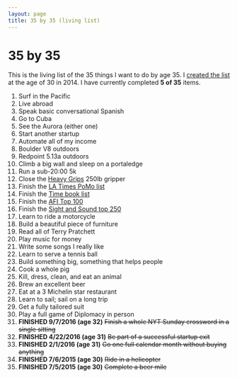 ```yaml
---
layout: page
title: 35 by 35 (living list)
---
```


# 35 by 35

This is the living list of the 35 things I want to do by age 35. I
[created the list](/blog/post/35-by-35/) at the age of 30 in 2014. I have currently
completed **5 of 35** items.

  1. Surf in the Pacific
  2. Live abroad
  5. Speak basic conversational Spanish
  23. Go to Cuba
  3. See the Aurora (either one)
  32. Start another startup
  4. Automate all of my income
  6. Boulder V8 outdoors
  7. Redpoint 5.13a outdoors
  30. Climb a big wall and sleep on a portaledge
  18. Run a sub-20:00 5k
  33. Close the [Heavy Grips](http://www.heavygrips.com/) 250lb gripper
  12. Finish the [LA Times PoMo list](http://latimesblogs.latimes.com/jacketcopy/2009/07/the-mostly-complete-annotated-and-essential-postmodern-reading-list.html)
  13. Finish the [Time book list](http://entertainment.time.com/2005/10/16/all-time-100-novels/)
  14. Finish the [AFI Top 100](http://www.afi.com/100years/movies10.aspx)
  29. Finish the [Sight and Sound top 250](http://www.darkhorizons.com/news/24705/the-sight-sound-top-250-films)
  8. Learn to ride a motorcycle
  11. Build a beautiful piece of furniture
  10. Read all of Terry Pratchett
  16. Play music for money
  17. Write some songs I really like
  21. Learn to serve a tennis ball
  22. Build something big, something that helps people
  9. Cook a whole pig
  15. Kill, dress, clean, and eat an animal
  19. Brew an excellent beer
  25. Eat at a 3 Michelin star restaurant
  26. Learn to sail; sail on a long trip
  27. Get a fully tailored suit
  28. Play a full game of Diplomacy in person
  31. **FINISHED 9/7/2016 (age 32)** ~~Finish a whole NYT Sunday crossword in a single sitting~~
  34. **FINISHED 4/22/2016 (age 31)** ~~Be part of a successful startup exit~~
  35. **FINISHED 2/1/2016 (age 31)** ~~Go one full calendar month without buying anything~~
  24. **FINISHED 7/6/2015 (age 30)** ~~Ride in a helicopter~~
  20. **FINISHED 7/5/2015 (age 30)** ~~Complete a beer mile~~


